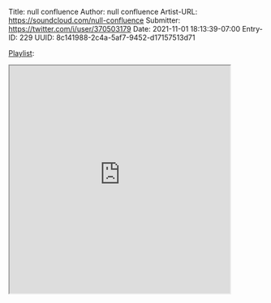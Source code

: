 Title: null confluence
Author: null confluence
Artist-URL: https://soundcloud.com/null-confluence
Submitter: https://twitter.com/i/user/370503179
Date: 2021-11-01 18:13:39-07:00
Entry-ID: 229
UUID: 8c141988-2c4a-5af7-9452-d17157513d71


[Playlist](https://soundcloud.com/null-confluence/sets/novembeat-2021):

<iframe src="https://w.soundcloud.com/player/?url=https%3A%2F%2Fapi.soundcloud.com%2Fplaylists%2F1340491237&auto_play=false&show_artwork=true&visual=true&origin=twitter" width="435" height="450" allow="accelerometer; autoplay; picture-in-picture" seamless><a href="https://soundcloud.com/null-confluence/sets/novembeat-2021">Novembeat 2021</a></iframe>

